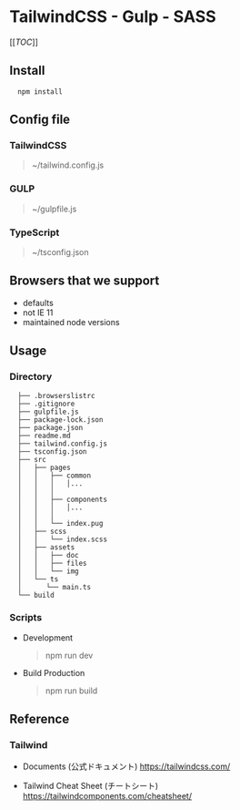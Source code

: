 # TailwindCSS - Gulp - SASS

[[_TOC_]]

## Install

```cmd:
  npm install
```

## Config file

### TailwindCSS

> ~/tailwind.config.js

### GULP

> ~/gulpfile.js

### TypeScript

> ~/tsconfig.json

## Browsers that we support

- defaults
- not IE 11
- maintained node versions

## Usage

### Directory

```code
  ├── .browserslistrc
  ├── .gitignore
  ├── gulpfile.js
  ├── package-lock.json
  ├── package.json
  ├── readme.md
  ├── tailwind.config.js
  ├── tsconfig.json
  ├── src
  │   ├── pages
  │   │   ├── common
  │   │   │   │...
  │   │   │
  │   │   ├── components
  │   │   │   │...
  │   │   │
  │   │   └── index.pug
  │   ├── scss
  │   │   └── index.scss
  │   ├── assets
  │   │   ├── doc
  │   │   ├── files
  │   │   └── img
  │   └── ts
  │      └── main.ts
  └── build
```

### Scripts

- Development

  > npm run dev

- Build Production

  > npm run build

## Reference

### Tailwind

- Documents (公式ドキュメント)
  <https://tailwindcss.com/>

- Tailwind Cheat Sheet (チートシート)
  <https://tailwindcomponents.com/cheatsheet/>
